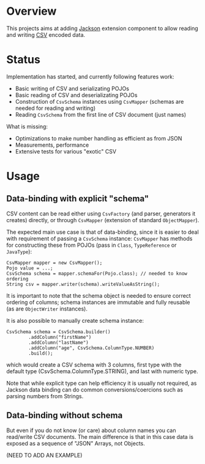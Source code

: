 # Overview

This projects aims at adding [Jackson](http://http://wiki.fasterxml.com/JacksonHome) extension component to allow reading and writing [CSV](http://en.wikipedia.org/wiki/Comma-separated_values) encoded data.

# Status

Implementation has started, and currently following features work:

 * Basic writing of CSV and serializating POJOs
 * Basic reading of CSV and deserializating POJOs
 * Construction of `CsvSchema` instances using `CsvMapper` (schemas are needed for reading and writing)
 * Reading `CsvSchema` from the first line of CSV document (just names)

What is missing:

 * Optimizations to make number handling as efficient as from JSON
 * Measurements, performance
 * Extensive tests for various "exotic" CSV

# Usage

## Data-binding with explicit "schema"

CSV content can be read either using `CsvFactory` (and parser, generators it creates) directly, or through `CsvMapper` (extension of standard `ObjectMapper`).

The expected main use case is that of data-binding, since it is easier to deal with requirement of passing a `CsvSchema` instance: `CsvMapper` has methods for constructing these from POJOs (pass in `Class`, `TypeReference` or `JavaType`):

    CsvMapper mapper = new CsvMapper();
    Pojo value = ...;
    CsvSchema schema = mapper.schemaFor(Pojo.class); // needed to know ordering
    String csv = mapper.writer(schema).writeValueAsString();

It is important to note that the schema object is needed to ensure correct ordering of columns; schema instances are immutable and fully reusable (as are `ObjectWriter` instances).

It is also possible to manually create schema instance:

    CsvSchema schema = CsvSchema.builder()
            .addColumn("firstName")
            .addColumn("lastName")
            .addColumn("age", CsvSchema.ColumnType.NUMBER)
            .build();

which would create a CSV schema with 3 columns, first type with the default type (CsvSchema.ColumnType.STRING), and last with numeric type.

Note that while explicit type can help efficiency it is usually not required, as Jackson data binding can do common conversions/coercions such as parsing numbers from Strings.

## Data-binding without schema

But even if you do not know (or care) about column names you can read/write CSV documents. The main difference is that in this case data is exposed as a sequence of "JSON" Arrays, not Objects.

(NEED TO ADD AN EXAMPLE)
